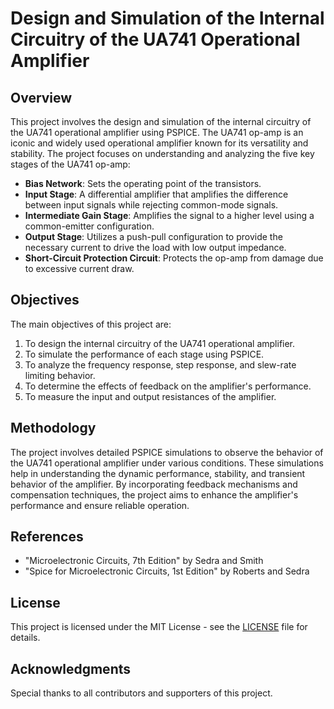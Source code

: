 # Design and Simulation of the Internal Circuitry of the UA741 Operational Amplifier

## Overview

This project involves the design and simulation of the internal circuitry of the UA741 operational amplifier using PSPICE. The UA741 op-amp is an iconic and widely used operational amplifier known for its versatility and stability. The project focuses on understanding and analyzing the five key stages of the UA741 op-amp:

- **Bias Network**: Sets the operating point of the transistors.
- **Input Stage**: A differential amplifier that amplifies the difference between input signals while rejecting common-mode signals.
- **Intermediate Gain Stage**: Amplifies the signal to a higher level using a common-emitter configuration.
- **Output Stage**: Utilizes a push-pull configuration to provide the necessary current to drive the load with low output impedance.
- **Short-Circuit Protection Circuit**: Protects the op-amp from damage due to excessive current draw.

## Objectives

The main objectives of this project are:

1. To design the internal circuitry of the UA741 operational amplifier.
2. To simulate the performance of each stage using PSPICE.
3. To analyze the frequency response, step response, and slew-rate limiting behavior.
4. To determine the effects of feedback on the amplifier's performance.
5. To measure the input and output resistances of the amplifier.

## Methodology

The project involves detailed PSPICE simulations to observe the behavior of the UA741 operational amplifier under various conditions. These simulations help in understanding the dynamic performance, stability, and transient behavior of the amplifier. By incorporating feedback mechanisms and compensation techniques, the project aims to enhance the amplifier's performance and ensure reliable operation.

## References

- "Microelectronic Circuits, 7th Edition" by Sedra and Smith
- "Spice for Microelectronic Circuits, 1st Edition" by Roberts and Sedra

## License

This project is licensed under the MIT License - see the [LICENSE](LICENSE) file for details.

## Acknowledgments

Special thanks to all contributors and supporters of this project.
